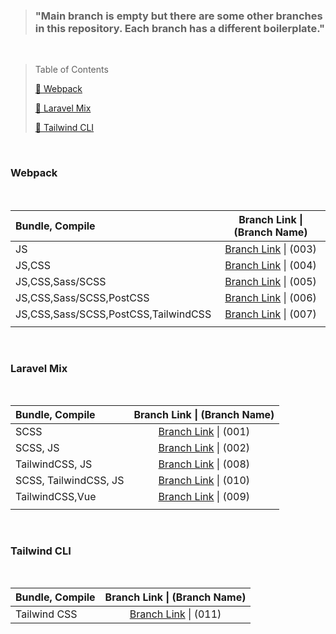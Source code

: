 
> ### "Main branch is empty but there are some other branches in this repository. Each branch has a different boilerplate."


&nbsp;

> Table of Contents
> 
> [🔖 Webpack](#webpack) 
> 
> [🔖 Laravel Mix](#laravel-mix) 
> 
> [🔖 Tailwind CLI](#tailwind-cli) 



&nbsp;





### Webpack

&nbsp;


| Bundle, Compile                      |                                  Branch Link \| (Branch Name)                                 |
|:-------------------------------------|:---------------------------------------------------------------------------------------------:|
| JS                                   | [Branch Link](https://github.com/Rasaf-Ibrahim/Module-Bundler-Boilerplates/tree/003) \| (003) |
| JS,CSS                               | [Branch Link](https://github.com/Rasaf-Ibrahim/Module-Bundler-Boilerplates/tree/004) \| (004) |
| JS,CSS,Sass/SCSS                     | [Branch Link](https://github.com/Rasaf-Ibrahim/Module-Bundler-Boilerplates/tree/005) \| (005) |
| JS,CSS,Sass/SCSS,PostCSS             | [Branch Link](https://github.com/Rasaf-Ibrahim/Module-Bundler-Boilerplates/tree/006) \| (006) |
| JS,CSS,Sass/SCSS,PostCSS,TailwindCSS | [Branch Link](https://github.com/Rasaf-Ibrahim/Module-Bundler-Boilerplates/tree/007) \| (007) |
|                                      |                                                                                               |

&nbsp;

### Laravel Mix

&nbsp;

| Bundle, Compile       |                                  Branch Link \| (Branch Name)                                 |
|:----------------------|:---------------------------------------------------------------------------------------------:|
| SCSS                  | [Branch Link](https://github.com/Rasaf-Ibrahim/Module-Bundler-Boilerplates/tree/001) \| (001) |
| SCSS, JS              | [Branch Link](https://github.com/Rasaf-Ibrahim/Module-Bundler-Boilerplates/tree/002) \| (002) |
| TailwindCSS, JS       | [Branch Link](https://github.com/Rasaf-Ibrahim/Module-Bundler-Boilerplates/tree/008) \| (008) |
| SCSS, TailwindCSS, JS | [Branch Link](https://github.com/Rasaf-Ibrahim/Module-Bundler-Boilerplates/tree/010) \| (010) |
| TailwindCSS,Vue       | [Branch Link](https://github.com/Rasaf-Ibrahim/Module-Bundler-Boilerplates/tree/009) \| (009) |
|                       |                                                                                               |



&nbsp;

### Tailwind CLI

&nbsp;

| Bundle, Compile |                                  Branch Link \| (Branch Name)                                 |
|:----------------|:---------------------------------------------------------------------------------------------:|
| Tailwind CSS    | [Branch Link](https://github.com/Rasaf-Ibrahim/Module-Bundler-Boilerplates/tree/011) \| (011) |


